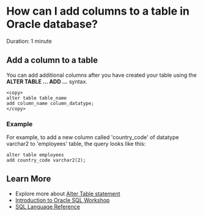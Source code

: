 # How can I add columns to a table in Oracle database?

Duration: 1 minute

## Add a column to a table

You can add additional columns after you have created your table using the **ALTER TABLE ... ADD ...** syntax.

```
<copy>
alter table table_name
add column_name column_datatype;
</copy>
```

### Example

For example, to add a new column called 'country_code' of datatype varchar2 to 'employees' table, the query looks like this:

```
alter table employees 
add country_code varchar2(2);
```

## Learn More

* Explore more about [Alter Table statement](https://docs.oracle.com/javadb/10.6.2.1/ref/rrefsqlj81859.html)
* [Introduction to Oracle SQL Workshop](https://apexapps.oracle.com/pls/apex/dbpm/r/livelabs/view-workshop?wid=943)
* [SQL Language Reference](https://docs.oracle.com/en/database/oracle/oracle-database/12.2/sqlrf/Introduction-to-Oracle-SQL.html#GUID-049B7AE8-11E1-4110-B3E4-D117907D77AC)

